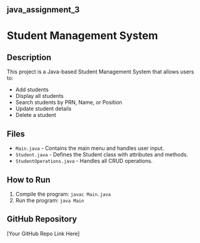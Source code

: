 ## java_assignment_3

# Student Management System

## Description
This project is a Java-based Student Management System that allows users to:
- Add students
- Display all students
- Search students by PRN, Name, or Position
- Update student details
- Delete a student

## Files
- `Main.java` - Contains the main menu and handles user input.
- `Student.java` - Defines the Student class with attributes and methods.
- `StudentOperations.java` - Handles all CRUD operations.

## How to Run
1. Compile the program: `javac Main.java`
2. Run the program: `java Main`

## GitHub Repository
[Your GitHub Repo Link Here]
